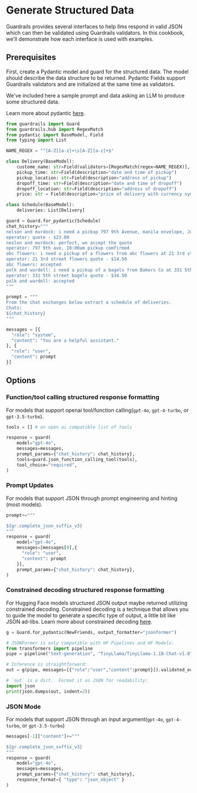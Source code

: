 # Generate Structured Data

Guardrails provides several interfaces to help llms respond in valid JSON which can then be validated using Guardrails validators. In this cookbook, we'll demonstrate how each interface is used with examples.

## Prerequisites

First, create a Pydantic model and guard for the structured data. The model should describe the data structure to be returned. Pydantic Fields support Guardrails validators and are initialized at the same time as validators.

We've included here a sample prompt and data asking an LLM to produce some structured data.

Learn more about pydantic [here](https://docs.pydantic.dev/latest/why/).

```py
from guardrails import Guard
from guardrails.hub import RegexMatch
from pydantic import BaseModel, Field
from typing import List

NAME_REGEX = "^[A-Z][a-z]+\s[A-Z][a-z]+$"

class Delivery(BaseModel):
    custome_name: str=Field(validators=[RegexMatch(regex=NAME_REGEX)], description="customer name")
    pickup_time: str=Field(description="date and time of pickup")
    pickup_location: str=Field(description="address of pickup")
    dropoff_time: str=Field(description="date and time of dropoff")
    dropoff_location: str=Field(description="address of dropoff")
    price: str = Field(description="price of delivery with currency symbol included")

class Schedule(BaseModel):
    deliveries: List[Delivery]

guard = Guard.for_pydantic(Schedule)
chat_history="""
nelson and murdock: i need a pickup 797 9th Avenue, manila envelope, June 3 10:00am with dropoff 10:30am Courthouse, 61 Center Street C/O frank james
operator: quote - $23.00
neslon and murdock: perfect, we accept the quote
operator: 797 9th ave, 10:00am pickup comfirmed
abc flowers: i need a pickup of a flowers from abc flowers at 21 3rd street at 11:00am on june 2 with a dropoff at 75th Ave at 5:30pm same day
operator: 21 3rd street flowers quote - $14.50
abc flowers: accepted
polk and wardell: i need a pickup of a bagels from Bakers Co at 331 5th street at 11:00am on june 3 with a dropoff at 75th Ave at 5:30pm same day
operator: 331 5th street bagels quote - $34.50
polk and wardell: accepted
"""

prompt = """
From the chat exchanges below extract a schedule of deliveries.
Chats:
${chat_history}
"""

messages = [{
  "role": "system",
  "content": "You are a helpful assistant."
}, {
  "role": "user",
  "content": prompt
}]
```

## Options

### Function/tool calling structured response formatting

For models that support openai tool/function calling(`gpt-4o`, `gpt-4-turbo`, or `gpt-3.5-turbo`).

```py
tools = [] # an open ai compatible list of tools

response = guard(
    model="gpt-4o",
    messages=messages,
    prompt_params={"chat_history": chat_history},
    tools=guard.json_function_calling_tool(tools),
    tool_choice="required",
)
```

### Prompt Updates

For models that support JSON through prompt engineering and hinting (most models).


```py
prompt+="""

${gr.complete_json_suffix_v3}
"""
response = guard(
    model="gpt-4o",
    messages=[messages[0],{
      "role": "user",
      "content": prompt
    }],
    prompt_params={"chat_history": chat_history},
)
```

### Constrained decoding structured response formatting

For Hugging Face models structured JSON output maybe returned utilizing constrained decoding. Constrained decoding is a technique that allows you to guide the model to generate a specific type of output, a little bit like JSON ad-libs. Learn more about constrained decoding [here](https://www.guardrailsai.com/blog/json-with-open-source-models).

```python
g = Guard.for_pydantic(NewFriends, output_formatter="jsonformer")

# JSONFormer is only compatible with HF Pipelines and HF Models:
from transformers import pipeline
pipe = pipeline("text-generation", "TinyLlama/TinyLlama-1.1B-Chat-v1.0")

# Inference is straightforward:
out = g(pipe, messages=[{"role":"user","content":prompt}]).validated_output

# `out` is a dict.  Format it as JSON for readability:
import json
print(json.dumps(out, indent=2))
```

### JSON Mode

For models that support JSON through an input argument(`gpt-4o`, `gpt-4-turbo`, or `gpt-3.5-turbo`)

```py
messages[-1]["content"]+="""

${gr.complete_json_suffix_v3}
"""
response = guard(
    model="gpt-4o",
    messages=messages,
    prompt_params={"chat_history": chat_history},
    response_format={ "type": "json_object" }
)
```
